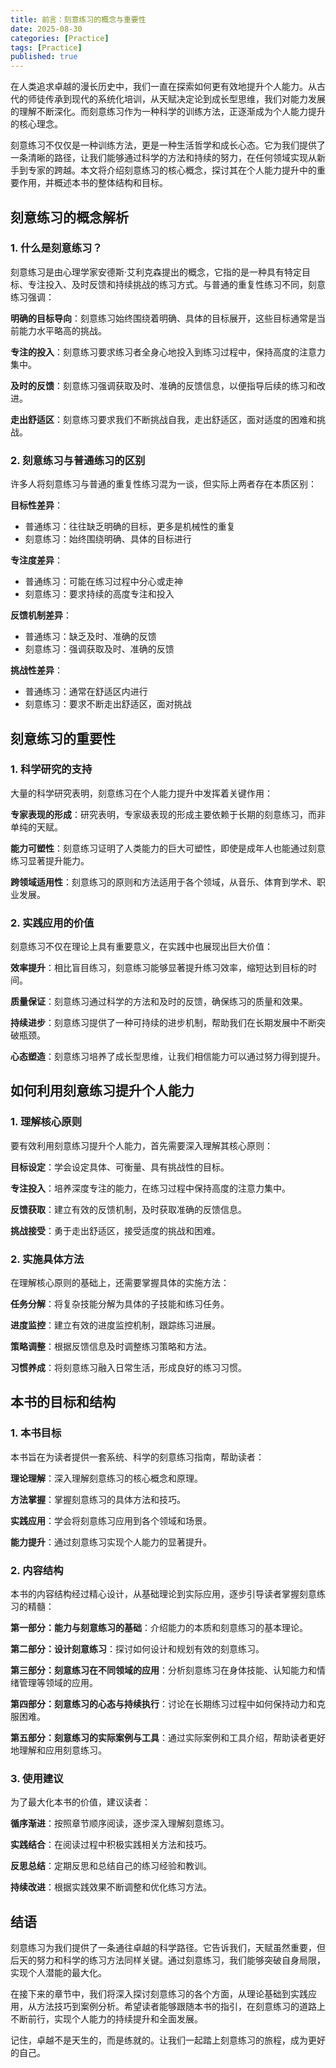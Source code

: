 ```yaml
---
title: 前言：刻意练习的概念与重要性
date: 2025-08-30
categories: [Practice]
tags: [Practice]
published: true
---
```


在人类追求卓越的漫长历史中，我们一直在探索如何更有效地提升个人能力。从古代的师徒传承到现代的系统化培训，从天赋决定论到成长型思维，我们对能力发展的理解不断深化。而刻意练习作为一种科学的训练方法，正逐渐成为个人能力提升的核心理念。

刻意练习不仅仅是一种训练方法，更是一种生活哲学和成长心态。它为我们提供了一条清晰的路径，让我们能够通过科学的方法和持续的努力，在任何领域实现从新手到专家的跨越。本文将介绍刻意练习的核心概念，探讨其在个人能力提升中的重要作用，并概述本书的整体结构和目标。

## 刻意练习的概念解析

### 1. 什么是刻意练习？

刻意练习是由心理学家安德斯·艾利克森提出的概念，它指的是一种具有特定目标、专注投入、及时反馈和持续挑战的练习方式。与普通的重复性练习不同，刻意练习强调：

**明确的目标导向**：刻意练习始终围绕着明确、具体的目标展开，这些目标通常是当前能力水平略高的挑战。

**专注的投入**：刻意练习要求练习者全身心地投入到练习过程中，保持高度的注意力集中。

**及时的反馈**：刻意练习强调获取及时、准确的反馈信息，以便指导后续的练习和改进。

**走出舒适区**：刻意练习要求我们不断挑战自我，走出舒适区，面对适度的困难和挑战。

### 2. 刻意练习与普通练习的区别

许多人将刻意练习与普通的重复性练习混为一谈，但实际上两者存在本质区别：

**目标性差异**：
- 普通练习：往往缺乏明确的目标，更多是机械性的重复
- 刻意练习：始终围绕明确、具体的目标进行

**专注度差异**：
- 普通练习：可能在练习过程中分心或走神
- 刻意练习：要求持续的高度专注和投入

**反馈机制差异**：
- 普通练习：缺乏及时、准确的反馈
- 刻意练习：强调获取及时、准确的反馈

**挑战性差异**：
- 普通练习：通常在舒适区内进行
- 刻意练习：要求不断走出舒适区，面对挑战

## 刻意练习的重要性

### 1. 科学研究的支持

大量的科学研究表明，刻意练习在个人能力提升中发挥着关键作用：

**专家表现的形成**：研究表明，专家级表现的形成主要依赖于长期的刻意练习，而非单纯的天赋。

**能力可塑性**：刻意练习证明了人类能力的巨大可塑性，即使是成年人也能通过刻意练习显著提升能力。

**跨领域适用性**：刻意练习的原则和方法适用于各个领域，从音乐、体育到学术、职业发展。

### 2. 实践应用的价值

刻意练习不仅在理论上具有重要意义，在实践中也展现出巨大价值：

**效率提升**：相比盲目练习，刻意练习能够显著提升练习效率，缩短达到目标的时间。

**质量保证**：刻意练习通过科学的方法和及时的反馈，确保练习的质量和效果。

**持续进步**：刻意练习提供了一种可持续的进步机制，帮助我们在长期发展中不断突破瓶颈。

**心态塑造**：刻意练习培养了成长型思维，让我们相信能力可以通过努力得到提升。

## 如何利用刻意练习提升个人能力

### 1. 理解核心原则

要有效利用刻意练习提升个人能力，首先需要深入理解其核心原则：

**目标设定**：学会设定具体、可衡量、具有挑战性的目标。

**专注投入**：培养深度专注的能力，在练习过程中保持高度的注意力集中。

**反馈获取**：建立有效的反馈机制，及时获取准确的反馈信息。

**挑战接受**：勇于走出舒适区，接受适度的挑战和困难。

### 2. 实施具体方法

在理解核心原则的基础上，还需要掌握具体的实施方法：

**任务分解**：将复杂技能分解为具体的子技能和练习任务。

**进度监控**：建立有效的进度监控机制，跟踪练习进展。

**策略调整**：根据反馈信息及时调整练习策略和方法。

**习惯养成**：将刻意练习融入日常生活，形成良好的练习习惯。

## 本书的目标和结构

### 1. 本书目标

本书旨在为读者提供一套系统、科学的刻意练习指南，帮助读者：

**理论理解**：深入理解刻意练习的核心概念和原理。

**方法掌握**：掌握刻意练习的具体方法和技巧。

**实践应用**：学会将刻意练习应用到各个领域和场景。

**能力提升**：通过刻意练习实现个人能力的显著提升。

### 2. 内容结构

本书的内容结构经过精心设计，从基础理论到实际应用，逐步引导读者掌握刻意练习的精髓：

**第一部分：能力与刻意练习的基础**：介绍能力的本质和刻意练习的基本理论。

**第二部分：设计刻意练习**：探讨如何设计和规划有效的刻意练习。

**第三部分：刻意练习在不同领域的应用**：分析刻意练习在身体技能、认知能力和情绪管理等领域的应用。

**第四部分：刻意练习的心态与持续执行**：讨论在长期练习过程中如何保持动力和克服困难。

**第五部分：刻意练习的实际案例与工具**：通过实际案例和工具介绍，帮助读者更好地理解和应用刻意练习。

### 3. 使用建议

为了最大化本书的价值，建议读者：

**循序渐进**：按照章节顺序阅读，逐步深入理解刻意练习。

**实践结合**：在阅读过程中积极实践相关方法和技巧。

**反思总结**：定期反思和总结自己的练习经验和教训。

**持续改进**：根据实践效果不断调整和优化练习方法。

## 结语

刻意练习为我们提供了一条通往卓越的科学路径。它告诉我们，天赋虽然重要，但后天的努力和科学的练习方法同样关键。通过刻意练习，我们能够突破自身局限，实现个人潜能的最大化。

在接下来的章节中，我们将深入探讨刻意练习的各个方面，从理论基础到实践应用，从方法技巧到案例分析。希望读者能够跟随本书的指引，在刻意练习的道路上不断前行，实现个人能力的持续提升和全面发展。

记住，卓越不是天生的，而是练就的。让我们一起踏上刻意练习的旅程，成为更好的自己。